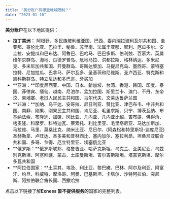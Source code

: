 ```yaml
---
title: "美分账户有哪些地域限制？"
date: "2023-01-10"
---
```


**美分账户**在以下地区提供：

- **拉丁美洲：** 阿根廷、多民族玻利维亚国、巴西、委内瑞拉玻利瓦尔共和国、圭亚那、哥伦比亚、巴拉圭、秘鲁、苏里南、法属圭亚那、智利、厄瓜多尔、安圭拉、安提瓜和巴布达、阿鲁巴、巴哈马、巴巴多斯、伯利兹、百慕大、英属维尔京群岛、海地、瓜德罗普岛、危地马拉、洪都拉斯、格林纳达、多米尼克、多米尼加共和国、开曼群岛、哥斯达黎加、马提尼克岛、墨西哥、蒙特塞拉特、尼加拉瓜、巴拿马、萨尔瓦多、圣基茨和尼维斯、圣卢西亚、特克斯和凯科斯群岛、特立尼达和多巴哥、牙买加
- **亚洲：**印度尼西亚、中国、日本、新加坡、台湾、香港、韩国、印度、泰国、菲律宾、缅甸、越南、尼泊尔、孟加拉国、斯里兰卡、澳门、不丹、东帝汶、柬埔寨、老挝人民民主共和国、马尔代夫、文莱达鲁萨兰国
- **非洲：**加纳、乌干达、安哥拉、尼日利亚、赞比亚、津巴布韦、中非共和国、南非、刚果、刚果民主共和国、肯尼亚、毛里求斯、贝宁、博茨瓦纳、布基纳法索、布隆迪、加蓬、冈比亚、几内亚、几内亚比绍、吉布提、佛得角、喀麦隆、科摩罗、科特迪瓦、莱索托、利比里亚、毛里塔尼亚、马达加斯加、马拉维、马里、莫桑比克、纳米比亚、尼日尔、(阿森松和特里斯坦-达库尼亚) 圣赫勒拿、卢旺达、圣多美和普林西比、塞内加尔、塞拉利昂、坦桑尼亚联合共和国、多哥、乍得、厄立特里亚、埃塞俄比亚
- **俄罗斯：**俄罗斯联邦、格鲁吉亚、哈萨克斯坦、乌克兰、亚美尼亚、乌兹别克斯坦、阿塞拜疆、蒙古、土库曼斯坦、吉尔吉斯斯坦、塔吉克斯坦、摩尔多瓦共和国
- **阿拉伯国家：**土耳其、埃及、利比亚、黎巴嫩、巴林、阿尔及利亚、阿富汗、约旦、科威特、摩洛哥、阿曼、巴基斯坦、卡塔尔、沙特阿拉伯、突尼斯、阿拉伯联合酋长国、西撒哈拉

点击以下链接了解**Exness 暂不提供服务的**国家的完整列表。
